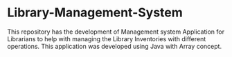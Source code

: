 # Library-Management-System
This repository has the development of Management system Application for Librarians to help with managing the Library Inventories with different operations. This application was developed using Java with Array concept.
